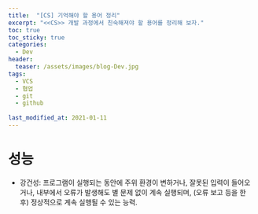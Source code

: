 ```yaml
---
title:  "[CS] 기억해야 할 용어 정리"
excerpt: "<<CS>> 개발 과정에서 친숙해져야 할 용어를 정리해 보자."
toc: true
toc_sticky: true
categories:
  - Dev
header:
  teaser: /assets/images/blog-Dev.jpg
tags:
  - VCS
  - 협업
  - git
  - github
  
last_modified_at: 2021-01-11
---
```




# 성능



* 강건성: 프로그램이 실행되는 동안에 주위 환경이 변하거나, 잘못된 입력이 들어오거나, 내부에서 오류가 발생해도 별 문제 없이 계속 실행되며, (오류 보고 등을 한 후) 정상적으로 계속 실행될 수 있는 능력.